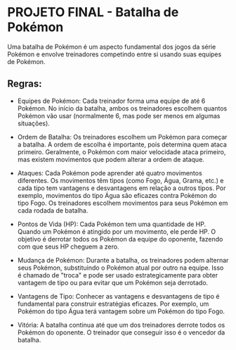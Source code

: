 # PROJETO FINAL - Batalha de Pokémon

Uma batalha de Pokémon é um aspecto fundamental dos jogos da série Pokémon e envolve treinadores competindo entre si usando suas equipes de Pokémon. 

## Regras:

- Equipes de Pokémon: Cada treinador forma uma equipe de até 6 Pokémon. No início da batalha, ambos os treinadores escolhem quantos Pokémon vão usar (normalmente 6, mas pode ser menos em algumas situações).

- Ordem de Batalha: Os treinadores escolhem um Pokémon para começar a batalha. A ordem de escolha é importante, pois determina quem ataca primeiro. Geralmente, o Pokémon com maior velocidade ataca primeiro, mas existem movimentos que podem alterar a ordem de ataque.

- Ataques: Cada Pokémon pode aprender até quatro movimentos diferentes. Os movimentos têm tipos (como Fogo, Água, Grama, etc.) e cada tipo tem vantagens e desvantagens em relação a outros tipos. Por exemplo, movimentos do tipo Água são eficazes contra Pokémon do tipo Fogo. Os treinadores escolhem movimentos para seus Pokémon em cada rodada de batalha.

- Pontos de Vida (HP): Cada Pokémon tem uma quantidade de HP. Quando um Pokémon é atingido por um movimento, ele perde HP. O objetivo é derrotar todos os Pokémon da equipe do oponente, fazendo com que seus HP cheguem a zero.

- Mudança de Pokémon: Durante a batalha, os treinadores podem alternar seus Pokémon, substituindo o Pokémon atual por outro na equipe. Isso é chamado de "troca" e pode ser usado estrategicamente para obter vantagem de tipo ou para evitar que um Pokémon seja derrotado.

- Vantagens de Tipo: Conhecer as vantagens e desvantagens de tipo é fundamental para construir estratégias eficazes. Por exemplo, um Pokémon do tipo Água terá vantagem sobre um Pokémon do tipo Fogo.

- Vitória: A batalha continua até que um dos treinadores derrote todos os Pokémon do oponente. O treinador que conseguir isso é o vencedor da batalha.
